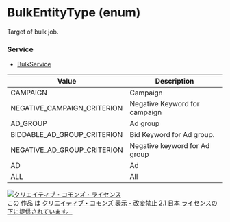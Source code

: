# BulkEntityType (enum)
Target of bulk job.
### Service
+ [BulkService](../services/BulkService.md)

| Value | Description | 
|---|---|
| CAMPAIGN| Campaign |
| NEGATIVE_CAMPAIGN_CRITERION| Negative Keyword for campaign |
| AD_GROUP| Ad group |
| BIDDABLE_AD_GROUP_CRITERION| Bid Keyword for Ad group. |
| NEGATIVE_AD_GROUP_CRITERION| Negative keyword for Ad group |
| AD| Ad |
| ALL| All |
<a rel="license" href="http://creativecommons.org/licenses/by-nd/2.1/jp/"><img alt="クリエイティブ・コモンズ・ライセンス" style="border-width:0" src="https://i.creativecommons.org/l/by-nd/2.1/jp/88x31.png" /></a><br />この 作品 は <a rel="license" href="http://creativecommons.org/licenses/by-nd/2.1/jp/">クリエイティブ・コモンズ 表示 - 改変禁止 2.1 日本 ライセンスの下に提供されています。</a>

